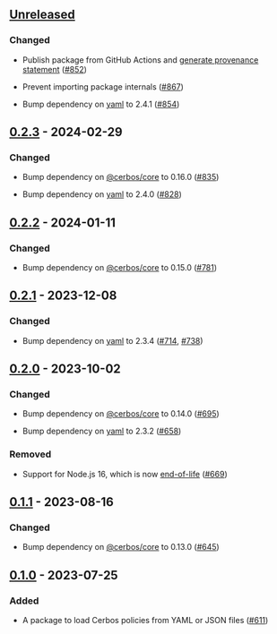## [Unreleased]

### Changed

- Publish package from GitHub Actions and [generate provenance statement](https://docs.npmjs.com/generating-provenance-statements) ([#852](https://github.com/cerbos/cerbos-sdk-javascript/pull/852))

- Prevent importing package internals ([#867](https://github.com/cerbos/cerbos-sdk-javascript/pull/867))

- Bump dependency on [yaml] to 2.4.1 ([#854](https://github.com/cerbos/cerbos-sdk-javascript/pull/854))

## [0.2.3] - 2024-02-29

### Changed

- Bump dependency on [@cerbos/core] to 0.16.0 ([#835](https://github.com/cerbos/cerbos-sdk-javascript/pull/835))

- Bump dependency on [yaml] to 2.4.0 ([#828](https://github.com/cerbos/cerbos-sdk-javascript/pull/828))

## [0.2.2] - 2024-01-11

### Changed

- Bump dependency on [@cerbos/core] to 0.15.0 ([#781](https://github.com/cerbos/cerbos-sdk-javascript/pull/781))

## [0.2.1] - 2023-12-08

### Changed

- Bump dependency on [yaml] to 2.3.4 ([#714](https://github.com/cerbos/cerbos-sdk-javascript/pull/714), [#738](https://github.com/cerbos/cerbos-sdk-javascript/pull/738))

## [0.2.0] - 2023-10-02

### Changed

- Bump dependency on [@cerbos/core] to 0.14.0 ([#695](https://github.com/cerbos/cerbos-sdk-javascript/pull/695))

- Bump dependency on [yaml] to 2.3.2 ([#658](https://github.com/cerbos/cerbos-sdk-javascript/pull/658))

### Removed

- Support for Node.js 16, which is now [end-of-life][nodejs-eol] ([#669](https://github.com/cerbos/cerbos-sdk-javascript/pull/669))

## [0.1.1] - 2023-08-16

### Changed

- Bump dependency on [@cerbos/core] to 0.13.0 ([#645](https://github.com/cerbos/cerbos-sdk-javascript/pull/645))

## [0.1.0] - 2023-07-25

### Added

- A package to load Cerbos policies from YAML or JSON files ([#611](https://github.com/cerbos/cerbos-sdk-javascript/pull/611))

[unreleased]: https://github.com/cerbos/cerbos-sdk-javascript/compare/@cerbos/files@0.2.3...HEAD
[0.2.3]: https://github.com/cerbos/cerbos-sdk-javascript/compare/@cerbos/files@0.2.2...@cerbos/files@0.2.3
[0.2.2]: https://github.com/cerbos/cerbos-sdk-javascript/compare/@cerbos/files@0.2.1...@cerbos/files@0.2.2
[0.2.1]: https://github.com/cerbos/cerbos-sdk-javascript/compare/@cerbos/files@0.2.0...@cerbos/files@0.2.1
[0.2.0]: https://github.com/cerbos/cerbos-sdk-javascript/compare/@cerbos/files@0.1.1...@cerbos/files@0.2.0
[0.1.1]: https://github.com/cerbos/cerbos-sdk-javascript/compare/@cerbos/files@0.1.0...@cerbos/files@0.1.1
[0.1.0]: https://github.com/cerbos/cerbos-sdk-javascript/compare/ffc411436a2c64e97cd2f5f8789490eb800c3b3d...@cerbos/files@0.1.0
[@cerbos/core]: ../core/README.md
[nodejs-eol]: https://github.com/nodejs/release#end-of-life-releases
[yaml]: https://github.com/eemeli/yaml
